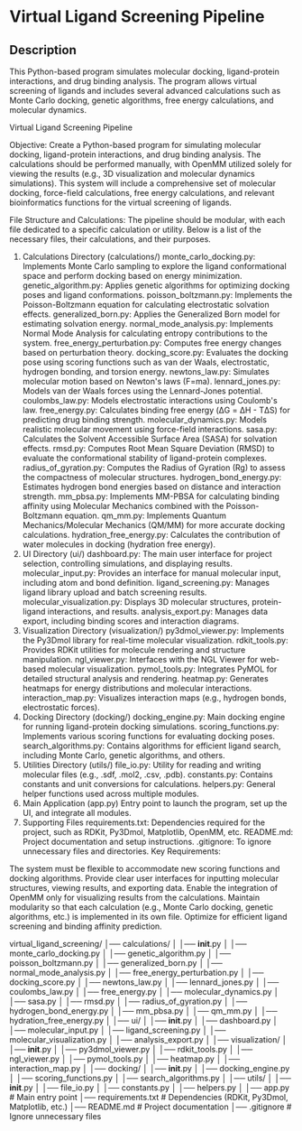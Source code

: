 # Virtual Ligand Screening Pipeline

## Description
This Python-based program simulates molecular docking, ligand-protein interactions, and drug binding analysis. The program allows virtual screening of ligands and includes several advanced calculations such as Monte Carlo docking, genetic algorithms, free energy calculations, and molecular dynamics.

Virtual Ligand Screening Pipeline

Objective: Create a Python-based program for simulating molecular docking, ligand-protein interactions, and drug binding analysis. The calculations should be performed manually, with OpenMM utilized solely for viewing the results (e.g., 3D visualization and molecular dynamics simulations). This system will include a comprehensive set of molecular docking, force-field calculations, free energy calculations, and relevant bioinformatics functions for the virtual screening of ligands.

File Structure and Calculations:
The pipeline should be modular, with each file dedicated to a specific calculation or utility. Below is a list of the necessary files, their calculations, and their purposes.

1. Calculations Directory (calculations/)
monte_carlo_docking.py: Implements Monte Carlo sampling to explore the ligand conformational space and perform docking based on energy minimization.
genetic_algorithm.py: Applies genetic algorithms for optimizing docking poses and ligand conformations.
poisson_boltzmann.py: Implements the Poisson-Boltzmann equation for calculating electrostatic solvation effects.
generalized_born.py: Applies the Generalized Born model for estimating solvation energy.
normal_mode_analysis.py: Implements Normal Mode Analysis for calculating entropy contributions to the system.
free_energy_perturbation.py: Computes free energy changes based on perturbation theory.
docking_score.py: Evaluates the docking pose using scoring functions such as van der Waals, electrostatic, hydrogen bonding, and torsion energy.
newtons_law.py: Simulates molecular motion based on Newton's laws (F=ma).
lennard_jones.py: Models van der Waals forces using the Lennard-Jones potential.
coulombs_law.py: Models electrostatic interactions using Coulomb's law.
free_energy.py: Calculates binding free energy (ΔG = ΔH - TΔS) for predicting drug binding strength.
molecular_dynamics.py: Models realistic molecular movement using force-field interactions.
sasa.py: Calculates the Solvent Accessible Surface Area (SASA) for solvation effects.
rmsd.py: Computes Root Mean Square Deviation (RMSD) to evaluate the conformational stability of ligand-protein complexes.
radius_of_gyration.py: Computes the Radius of Gyration (Rg) to assess the compactness of molecular structures.
hydrogen_bond_energy.py: Estimates hydrogen bond energies based on distance and interaction strength.
mm_pbsa.py: Implements MM-PBSA for calculating binding affinity using Molecular Mechanics combined with the Poisson-Boltzmann equation.
qm_mm.py: Implements Quantum Mechanics/Molecular Mechanics (QM/MM) for more accurate docking calculations.
hydration_free_energy.py: Calculates the contribution of water molecules in docking (hydration free energy).
2. UI Directory (ui/)
dashboard.py: The main user interface for project selection, controlling simulations, and displaying results.
molecular_input.py: Provides an interface for manual molecular input, including atom and bond definition.
ligand_screening.py: Manages ligand library upload and batch screening results.
molecular_visualization.py: Displays 3D molecular structures, protein-ligand interactions, and results.
analysis_export.py: Manages data export, including binding scores and interaction diagrams.
3. Visualization Directory (visualization/)
py3dmol_viewer.py: Implements the Py3Dmol library for real-time molecular visualization.
rdkit_tools.py: Provides RDKit utilities for molecule rendering and structure manipulation.
ngl_viewer.py: Interfaces with the NGL Viewer for web-based molecular visualization.
pymol_tools.py: Integrates PyMOL for detailed structural analysis and rendering.
heatmap.py: Generates heatmaps for energy distributions and molecular interactions.
interaction_map.py: Visualizes interaction maps (e.g., hydrogen bonds, electrostatic forces).
4. Docking Directory (docking/)
docking_engine.py: Main docking engine for running ligand-protein docking simulations.
scoring_functions.py: Implements various scoring functions for evaluating docking poses.
search_algorithms.py: Contains algorithms for efficient ligand search, including Monte Carlo, genetic algorithms, and others.
5. Utilities Directory (utils/)
file_io.py: Utility for reading and writing molecular files (e.g., .sdf, .mol2, .csv, .pdb).
constants.py: Contains constants and unit conversions for calculations.
helpers.py: General helper functions used across multiple modules.
6. Main Application (app.py)
Entry point to launch the program, set up the UI, and integrate all modules.
7. Supporting Files
requirements.txt: Dependencies required for the project, such as RDKit, Py3Dmol, Matplotlib, OpenMM, etc.
README.md: Project documentation and setup instructions.
.gitignore: To ignore unnecessary files and directories.
Key Requirements:

The system must be flexible to accommodate new scoring functions and docking algorithms.
Provide clear user interfaces for inputting molecular structures, viewing results, and exporting data.
Enable the integration of OpenMM only for visualizing results from the calculations.
Maintain modularity so that each calculation (e.g., Monte Carlo docking, genetic algorithms, etc.) is implemented in its own file.
Optimize for efficient ligand screening and binding affinity prediction.


virtual_ligand_screening/
│── calculations/
│   │── __init__.py
│   │── monte_carlo_docking.py
│   │── genetic_algorithm.py
│   │── poisson_boltzmann.py
│   │── generalized_born.py
│   │── normal_mode_analysis.py
│   │── free_energy_perturbation.py
│   │── docking_score.py
│   │── newtons_law.py
│   │── lennard_jones.py
│   │── coulombs_law.py
│   │── free_energy.py
│   │── molecular_dynamics.py
│   │── sasa.py
│   │── rmsd.py
│   │── radius_of_gyration.py
│   │── hydrogen_bond_energy.py
│   │── mm_pbsa.py
│   │── qm_mm.py
│   │── hydration_free_energy.py
│
│── ui/
│   │── __init__.py
│   │── dashboard.py
│   │── molecular_input.py
│   │── ligand_screening.py
│   │── molecular_visualization.py
│   │── analysis_export.py
│
│── visualization/
│   │── __init__.py
│   │── py3dmol_viewer.py
│   │── rdkit_tools.py
│   │── ngl_viewer.py
│   │── pymol_tools.py
│   │── heatmap.py
│   │── interaction_map.py
│
│── docking/
│   │── __init__.py
│   │── docking_engine.py
│   │── scoring_functions.py
│   │── search_algorithms.py
│
│── utils/
│   │── __init__.py
│   │── file_io.py
│   │── constants.py
│   │── helpers.py
│
│── app.py  # Main entry point
│── requirements.txt  # Dependencies (RDKit, Py3Dmol, Matplotlib, etc.)
│── README.md  # Project documentation
│── .gitignore  # Ignore unnecessary files

